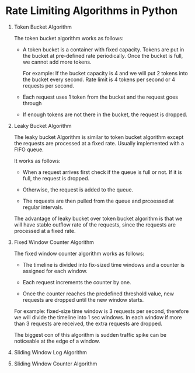 # Rate Limiting Algorithms in Python

1. Token Bucket Algorithm

    The token bucket algorithm works as follows:
    
    - A token bucket is a container with fixed capacity. Tokens are put in the bucket at pre-defined rate periodically. Once the bucket is full, we cannot add more tokens.

        For example: If the bucket capacity is 4 and we will put 2 tokens into the bucket every second. Rate limit is 4 tokens per second or 4 requests per second.
    
    - Each request uses 1 token from the bucket and the request goes through

    - If enough tokens are not there in the bucket, the request is dropped.

2. Leaky Bucket Algorithm

    The leaky bucket Algorithm is similar to token bucket algorithm except the requests are processed at a fixed rate. Usually implemented with a FIFO queue.

    It works as follows:

    - When a request arrives first check if the queue is full or not. If it is full, the request is dropped.

    - Otherwise, the request is added to the queue.

    - The requests are then pulled from the queue and prcoessed at regular intervals.

    The advantage of leaky bucket over token bucket algorithm is that we will have stable outflow rate of the requests, since the requests are processed at a fixed rate.

3. Fixed Window Counter Algorithm

    The fixed window counter algorithm works as follows:

    - The timeline is divided into fix-sized time windows and a counter is assigned for each window.

    - Each request increments the counter by one.

    - Once the counter reaches the predefined threshold value, new requests are dropped until the new window starts.

    For example: fixed-size time window is 3 requests per second, therefore we will divide the timeline into 1 sec windows. In each window if more than 3 requests are received, the extra requests are dropped. 

    The biggest con of this algorithm is sudden traffic spike can be noticeable at the edge of a window.

4. Sliding Window Log Algorithm
5. Sliding Window Counter Algorithm